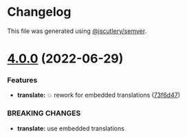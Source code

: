 # Changelog

This file was generated using [@jscutlery/semver](https://github.com/jscutlery/semver).

# [4.0.0](https://github.com/ngry-project/workspace/compare/translate@3.0.0...translate@4.0.0) (2022-06-29)


### Features

* **translate:** :boom: rework for embedded translations ([73f6d47](https://github.com/ngry-project/workspace/commit/73f6d477ace4b729ce1df9d4a266576ec9bb466c))


### BREAKING CHANGES

* **translate:** use embedded translations
